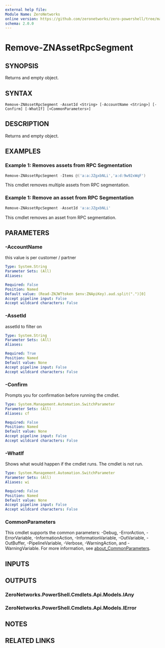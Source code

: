 ```yaml
---
external help file:
Module Name: ZeroNetworks
online version: https://github.com/zeronetworks/zero-powershell/tree/master/src/help/zeronetworks/remove-znassetrpcsegment
schema: 2.0.0
---
```


# Remove-ZNAssetRpcSegment

## SYNOPSIS
Returns and empty object.

## SYNTAX

```
Remove-ZNAssetRpcSegment -AssetId <String> [-AccountName <String>] [-Confirm] [-WhatIf] [<CommonParameters>]
```

## DESCRIPTION
Returns and empty object.

## EXAMPLES

### Example 1: Removes assets from RPC Segmentation
```powershell
Remove-ZNAssetRpcSegment -Items @('a:a:JZgxbNLi','a:d:9w92xWqF')
```

This cmdlet removes multiple assets from RPC segmentation.

### Example 1: Remove an asset from RPC Segmentation
```powershell
Remove-ZNAssetRpcSegment -AssetId 'a:a:JZgxbNLi'
```

This cmdlet removes an asset from RPC segmentation.

## PARAMETERS

### -AccountName
this value is per customer / partner

```yaml
Type: System.String
Parameter Sets: (All)
Aliases:

Required: False
Position: Named
Default value: (Read-ZNJWTtoken $env:ZNApiKey).aud.split(".")[0]
Accept pipeline input: False
Accept wildcard characters: False
```

### -AssetId
assetId to filter on

```yaml
Type: System.String
Parameter Sets: (All)
Aliases:

Required: True
Position: Named
Default value: None
Accept pipeline input: False
Accept wildcard characters: False
```

### -Confirm
Prompts you for confirmation before running the cmdlet.

```yaml
Type: System.Management.Automation.SwitchParameter
Parameter Sets: (All)
Aliases: cf

Required: False
Position: Named
Default value: None
Accept pipeline input: False
Accept wildcard characters: False
```

### -WhatIf
Shows what would happen if the cmdlet runs.
The cmdlet is not run.

```yaml
Type: System.Management.Automation.SwitchParameter
Parameter Sets: (All)
Aliases: wi

Required: False
Position: Named
Default value: None
Accept pipeline input: False
Accept wildcard characters: False
```

### CommonParameters
This cmdlet supports the common parameters: -Debug, -ErrorAction, -ErrorVariable, -InformationAction, -InformationVariable, -OutVariable, -OutBuffer, -PipelineVariable, -Verbose, -WarningAction, and -WarningVariable. For more information, see [about_CommonParameters](http://go.microsoft.com/fwlink/?LinkID=113216).

## INPUTS

## OUTPUTS

### ZeroNetworks.PowerShell.Cmdlets.Api.Models.IAny

### ZeroNetworks.PowerShell.Cmdlets.Api.Models.IError

## NOTES

## RELATED LINKS

